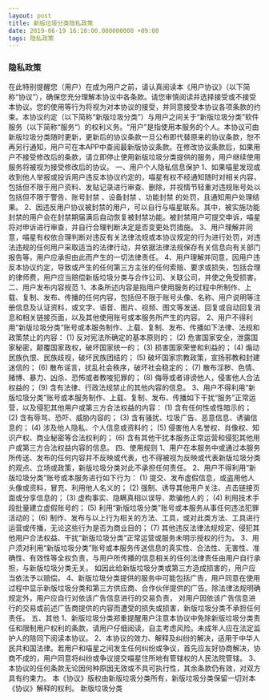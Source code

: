 ```yaml
---
layout: post
title: 新版垃圾分类隐私政策
date: 2019-06-19 16:10:00.000000000 +09:00
tags: 隐私政策
---
```




### 隐私政策
在此特别提醒您（用户）在成为用户之前，请认真阅读本《用户协议》（以下简称“协议”），确保您充分理解本协议中各条款。请您审慎阅读并选择接受或不接受本协议。您的使用等行为将视为对本协议的接受，并同意接受本协议各项条款的约束。本协议约定（以下简称“新版垃圾分类”）与用户之间关于“新版垃圾分类”软件服务（以下简称“服务“）的权利义务。“用户”是指使用本服务的个人。本协议可由新版垃圾分类随时更新，更新后的协议条款一旦公布即代替原来的协议条款，恕不再另行通知，用户可在本APP中查阅最新版协议条款。在修改协议条款后，如果用户不接受修改后的条款，请立即停止使用新版垃圾分类提供的服务，用户继续使用服务将被视为接受修改后的协议。
一、用户个人隐私信息保护
1、如果喵星发现或收到他人举报或投诉用户违反本协议约定的，喵星有权不经通知随时对相关内容，包括但不限于用户资料、发贴记录进行审查、删除，并视情节轻重对违规账号处以包括但不限于警告、账号封禁 、设备封禁 、功能封禁 的处罚，且通知用户处理结果。
2、因违反用户协议被封禁的用户，可以自行与喵星联系。其中，被实施功能封禁的用户会在封禁期届满后自动恢复被封禁功能。被封禁用户可提交申诉，喵星将对申诉进行审查，并自行合理判断决定是否变更处罚措施。
3、用户理解并同意，喵星有权依合理判断对违反有关法律法规或本协议规定的行为进行处罚，对违法违规的任何用户采取适当的法律行动，并依据法律法规保存有关信息向有关部门报告等，用户应承担由此而产生的一切法律责任。
4、用户理解并同意，因用户违反本协议约定，导致或产生的任何第三方主张的任何索赔、要求或损失，包括合理的律师费，用户应当赔偿新版垃圾分类与合作公司、关联公司，并使之免受损害。
二、用户发布内容规范
1、本条所述内容是指用户使用服务的过程中所制作、上载、复制、发布、传播的任何内容，包括但不限于账号头像、名称、用户说明等注册信息及认证资料，或文字、语音、图片、视频、图文等发送、回复或自动回复消息和相关链接页面，以及其他使用账号或本服务所产生的内容。
2、用户不得利用“新版垃圾分类”账号或本服务制作、上载、复制、发布、传播如下法律、法规和政策禁止的内容：
(1) 反对宪法所确定的基本原则的；
(2) 危害国家安全，泄露国家秘密，颠覆国家政权，破坏国家统一的；
(3) 损害国家荣誉和利益的；
(4) 煽动民族仇恨、民族歧视，破坏民族团结的；
(5) 破坏国家宗教政策，宣扬邪教和封建迷信的；
(6) 散布谣言，扰乱社会秩序，破坏社会稳定的；
(7) 散布淫秽、色情、赌博、暴力、凶杀、恐怖或者教唆犯罪的；
(8) 侮辱或者诽谤他人，侵害他人合法权益的；
(9) 含有法律、行政法规禁止的其他内容的信息。
3、用户不得利用“新版垃圾分类”账号或本服务制作、上载、复制、发布、传播如下干扰“服务”正常运营，以及侵犯其他用户或第三方合法权益的内容：
(1) 含有任何性或性暗示的；
(2) 含有辱骂、恐吓、威胁内容的；
(3) 含有骚扰、垃圾广告、恶意信息、诱骗信息的；
(4) 涉及他人隐私、个人信息或资料的；
(5) 侵害他人名誉权、肖像权、知识产权、商业秘密等合法权利的；
(6) 含有其他干扰本服务正常运营和侵犯其他用户或第三方合法权益内容的信息。
四、使用规则
1、用户在本服务中或通过本服务所传送、发布的任何内容并不反映或代表，也不得被视为反映或代表新版垃圾分类的观点、立场或政策，新版垃圾分类对此不承担任何责任。
2、用户不得利用“新版垃圾分类”账号或本服务进行如下行为：
(1) 提交、发布虚假信息，或盗用他人头像或资料，冒充、利用他人名义的；
(2) 强制、诱导其他用户关注、点击链接页面或分享信息的；
(3) 虚构事实、隐瞒真相以误导、欺骗他人的；
(4) 利用技术手段批量建立虚假账号的；
(5) 利用“新版垃圾分类”账号或本服务从事任何违法犯罪活动的；
(6) 制作、发布与以上行为相关的方法、工具，或对此类方法、工具进行运营或传播，无论这些行为是否为商业目的；
(7) 其他违反法律法规规定、侵犯其他用户合法权益、干扰“新版垃圾分类”正常运营或服务未明示授权的行为。
3、用户须对利用“新版垃圾分类”账号或本服务传送信息的真实性、合法性、无害性、准确性、有效性等全权负责，与用户所传播的信息相关的任何法律责任由用户自行承担，与新版垃圾分类无关。
如因此给新版垃圾分类或第三方造成损害的，用户应当依法予以赔偿。
4、新版垃圾分类提供的服务中可能包括广告，用户同意在使用过程中显示新版垃圾分类和第三方供应商、合作伙伴提供的广告。除法律法规明确规定外，用户应自行对依该广告信息进行的交易负责，
对用户因依该广告信息进行的交易或前述广告商提供的内容而遭受的损失或损害，新版垃圾分类不承担任何责任。
五、其他
1、新版垃圾分类郑重提醒用户注意本协议中免除新版垃圾分类责任和限制用户权利的条款，请用户仔细阅读，自主考虑风险。未成年人应在法定监护人的陪同下阅读本协议。
2、本协议的效力、解释及纠纷的解决，适用于中华人民共和国法律。若用户和喵星之间发生任何纠纷或争议，首先应友好协商解决，协商不成的，用户同意将纠纷或争议提交喵星住所地有管辖权的人民法院管辖。
3、本协议的任何条款无论因何种原因无效或不具可执行性，其余条款仍有效，对双方具有约束力。
本《协议》版权由新版垃圾分类所有，新版垃圾分类保留一切对本《协议》解释的权利。
新版垃圾分类





